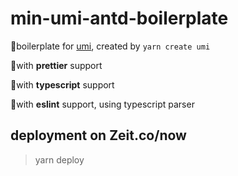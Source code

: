 # min-umi-antd-boilerplate

🌋boilerplate for [umi](https://github.com/umijs/umi), created by `yarn create umi`

🚀with **prettier** support

🍁with **typescript** support

🏉with **eslint** support, using typescript parser



## deployment on Zeit.co/now

> yarn deploy